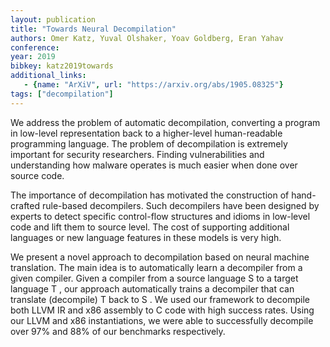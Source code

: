 ```yaml
---
layout: publication
title: "Towards Neural Decompilation"
authors: Omer Katz, Yuval Olshaker, Yoav Goldberg, Eran Yahav
conference:
year: 2019
bibkey: katz2019towards
additional_links:
   - {name: "ArXiV", url: "https://arxiv.org/abs/1905.08325"}
tags: ["decompilation"]
---
```

We address the problem of automatic decompilation, converting a program in low-level representation back to a higher-level human-readable programming language. The problem of decompilation is extremely important for security researchers. Finding vulnerabilities and understanding how malware operates is much easier when done over source code.

The importance of decompilation has motivated the construction of hand-crafted rule-based decompilers. Such decompilers have been designed by experts to detect specific control-flow structures and idioms in low-level code and lift them to source level. The cost of supporting additional languages or new language features in these models is very high.

We present a novel approach to decompilation based on neural machine translation. The main idea is to automatically learn a decompiler from a given compiler. Given a compiler from a source language S to a target language T , our approach automatically trains a decompiler that can translate (decompile) T back to S . We used our framework to decompile both LLVM IR and x86 assembly to C code with high success rates. Using our LLVM and x86 instantiations, we were able to successfully decompile over 97% and 88% of our benchmarks respectively. 
